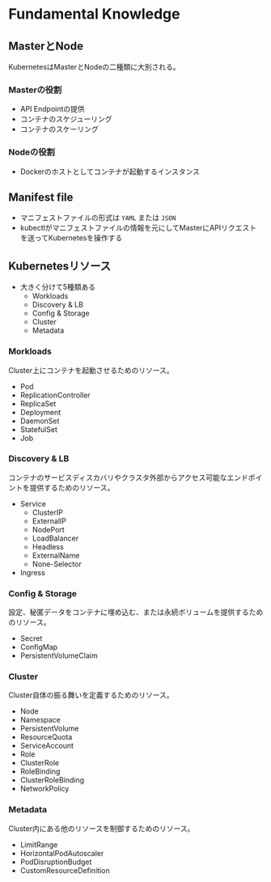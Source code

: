 # Fundamental Knowledge

## MasterとNode
KubernetesはMasterとNodeの二種類に大別される。  

### Masterの役割
- API Endpointの提供
- コンテナのスケジューリング
- コンテナのスケーリング

### Nodeの役割
- Dockerのホストとしてコンテナが起動するインスタンス

## Manifest file
- マニフェストファイルの形式は `YAML` または `JSON`
- kubectlがマニフェストファイルの情報を元にしてMasterにAPIリクエストを送ってKubernetesを操作する

## Kubernetesリソース
- 大きく分けて5種類ある
  - Workloads
  - Discovery & LB
  - Config & Storage
  - Cluster
  - Metadata

### Morkloads
Cluster上にコンテナを起動させるためのリソース。
- Pod
- ReplicationController
- ReplicaSet
- Deployment
- DaemonSet
- StatefulSet
- Job

### Discovery & LB
コンテナのサービスディスカバリやクラスタ外部からアクセス可能なエンドポイントを提供するためのリソース。
- Service
  - ClusterIP
  - ExternalIP
  - NodePort
  - LoadBalancer
  - Headless
  - ExternalName
  - None-Selector
- Ingress

### Config & Storage
設定、秘匿データをコンテナに埋め込む、または永続ボリュームを提供するためのリソース。
- Secret
- ConfigMap
- PersistentVolumeClaim

### Cluster
Cluster自体の振る舞いを定義するためのリソース。
- Node
- Namespace
- PersistentVolume
- ResourceQuota
- ServiceAccount
- Role
- ClusterRole
- RoleBinding
- ClusterRoleBinding
- NetworkPolicy

### Metadata
Cluster内にある他のリソースを制御するためのリソース。
- LimitRange
- HorizontalPodAutoscaler
- PodDisruptionBudget
- CustomResourceDefinition